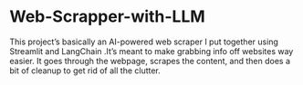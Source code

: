 # Web-Scrapper-with-LLM
This project’s basically an AI-powered web scraper I put together using Streamlit and LangChain .It’s meant to make grabbing info off websites way easier. It goes through the webpage, scrapes the content, and then does a bit of cleanup to get rid of all the clutter. 
